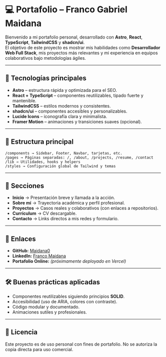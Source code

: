 # 💻 Portafolio – Franco Gabriel Maidana

Bienvenido a mi portafolio personal, desarrollado con **Astro**, **React**, **TypeScript**, **TailwindCSS** y **shadcn/ui**.  
El objetivo de este proyecto es mostrar mis habilidades como **Desarrollador Web Full Stack**, mis proyectos más relevantes y mi experiencia en equipos colaborativos bajo metodologías ágiles.

---

## 🚀 Tecnologías principales

- **Astro** – estructura rápida y optimizada para el SEO.
- **React + TypeScript** – componentes reutilizables, tipado fuerte y mantenible.
- **TailwindCSS** – estilos modernos y consistentes.
- **shadcn/ui** – componentes accesibles y personalizables.
- **Lucide Icons** – iconografía clara y minimalista.
- **Framer Motion** – animaciones y transiciones suaves (opcional).

---

## 📂 Estructura principal

```
/components → Sidebar, Footer, Navbar, tarjetas, etc.
/pages → Páginas separadas: /, /about, /projects, /resume, /contact
/lib → Utilidades, hooks y helpers
/styles → Configuración global de Tailwind y temas
```

---

## 📑 Secciones

- **Inicio** → Presentación breve y llamada a la acción.
- **Sobre mí** → Trayectoria académica y perfil profesional.
- **Proyectos** → Casos reales y colaborativos (con enlaces a repositorios).
- **Currículum** → CV descargable.
- **Contacto** → Links directos a mis redes y formulario.

---

## 🔗 Enlaces

- **GitHub:** [Maidana0](https://github.com/Maidana0)
- **LinkedIn:** [Franco Maidana](https://www.linkedin.com/in/maidana-franco07/)
- **Portafolio Online:** _(próximamente deployado en Vercel)_

---

## 🛠️ Buenas prácticas aplicadas

- Componentes reutilizables siguiendo principios **SOLID**.
- Accesibilidad (uso de ARIA, colores con contraste).
- Código modular y documentado.
- Animaciones sutiles y profesionales.

---

## 📜 Licencia

Este proyecto es de uso personal con fines de portafolio. No se autoriza la copia directa para uso comercial.
